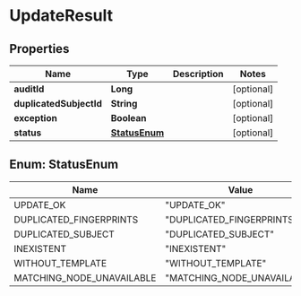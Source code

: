 
# UpdateResult

## Properties
Name | Type | Description | Notes
------------ | ------------- | ------------- | -------------
**auditId** | **Long** |  |  [optional]
**duplicatedSubjectId** | **String** |  |  [optional]
**exception** | **Boolean** |  |  [optional]
**status** | [**StatusEnum**](#StatusEnum) |  |  [optional]


<a name="StatusEnum"></a>
## Enum: StatusEnum
Name | Value
---- | -----
UPDATE_OK | &quot;UPDATE_OK&quot;
DUPLICATED_FINGERPRINTS | &quot;DUPLICATED_FINGERPRINTS&quot;
DUPLICATED_SUBJECT | &quot;DUPLICATED_SUBJECT&quot;
INEXISTENT | &quot;INEXISTENT&quot;
WITHOUT_TEMPLATE | &quot;WITHOUT_TEMPLATE&quot;
MATCHING_NODE_UNAVAILABLE | &quot;MATCHING_NODE_UNAVAILABLE&quot;



